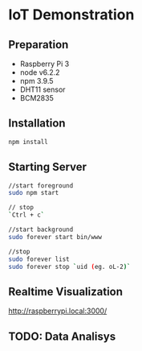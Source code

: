 # IoT Demonstration

## Preparation
* Raspberry Pi 3
* node v6.2.2
* npm 3.9.5
* DHT11 sensor
* BCM2835

## Installation
```sh
npm install
```

## Starting Server
```sh
//start foreground
sudo npm start

// stop
`Ctrl + c`

//start background
sudo forever start bin/www

//stop
sudo forever list
sudo forever stop `uid (eg. oL-2)`
```

## Realtime Visualization
http://raspberrypi.local:3000/

## TODO: Data Analisys


